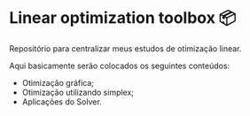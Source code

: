 # Linear optimization toolbox :package:

Repositório para centralizar meus estudos de otimização linear.

Aqui basicamente serão colocados os seguintes conteúdos:

- Otimização gráfica;
- Otimização utilizando simplex;
- Aplicações do Solver.
